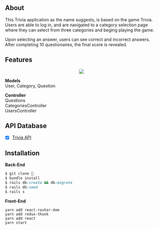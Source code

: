 ## About

<p>This Trivia application as the name suggests, is based on the game Trivia. Users are able to log in, and are navigated to a category selection page where they can select from three categories and beging playing the game. </p>
<p>Upon selecting an answer, users can see correct and incorrect answers. After completing 10 questionaires, the final score is revealed.</p>

## Features

<div align="center">
  <img src="images/Trivia.png">
</div>


**Models** <br>
User, Category, Question<br>

**Controller** <br>
Questions<br>
CategoriesController<br>
UsersController<br>

## API Database

- [x] <a href="https://opentdb.com/">Trivia API</a>

## Installation

<strong>Back-End</strong>

```ruby
$ git clone 👾
$ bundle install
$ rails db:create && db:migrate
$ rails db:seed
$ rails s
```

<strong>Front-End</strong>

```react
yarn add react-router-dom
yarn add redux-thunk
yarn add react
yarn start
```